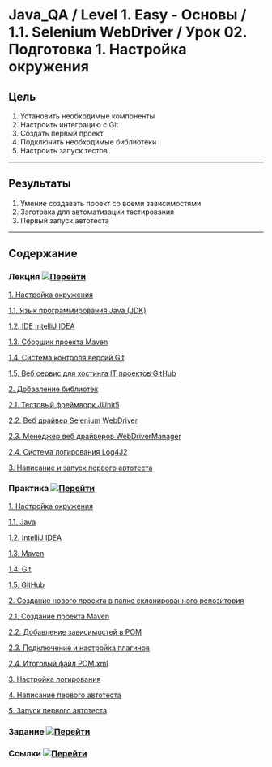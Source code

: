 # Java_QA / Level 1. Easy - Основы / 1.1. Selenium WebDriver / Урок 02. Подготовка 1. Настройка окружения

## Цель

1. Установить необходимые компоненты
2. Настроить интеграцию с Git
3. Создать первый проект
4. Подключить необходимые библиотеки
5. Настроить запуск тестов

***

## Результаты 

1. Умение создавать проект со всеми зависимостями
2. Заготовка для автоматизации тестирования
3. Первый запуск автотеста

***

## Содержание

### Лекция [![Перейти](https://img.shields.io/badge/-%D0%9F%D0%B5%D1%80%D0%B5%D0%B9%D1%82%D0%B8-blue)](1.%20Лекция.md)
           
[1. Настройка окружения](1.%20Лекция.md#1.-Настройка-окружения)

[1.1. Язык программирования Java (JDK)](1.%20Лекция.md#1.1.-Язык-программирования-Java-(JDK))

[1.2. IDE IntelliJ IDEA](1.%20Лекция.md#1.2.-IDE-IntelliJ-IDEA)
   
[1.3. Сборщик проекта Maven](1.%20Лекция.md#1.3.-Сборщик-проекта-Maven)
   
[1.4. Система контроля версий Git](1.%20Лекция.md#1.4.-Система-контроля-версий-Git)

[1.5. Веб сервис для хостинга IT проектов GitHub](1.%20Лекция.md#1.5.-Веб-сервис-для-хостинга-IT-проектов-GitHub)

[2. Добавление библиотек](1.%20Лекция.md#2.-Добавление-библиотек)

[2.1. Тестовый фреймворк JUnit5](1.%20Лекция.md#2.1.-Тестовый-фреймворк-JUnit5)

[2.2. Веб драйвер Selenium WebDriver](1.%20Лекция.md#2.2.-Веб-драйвер-Selenium-WebDriver)

[2.3. Менеджер веб драйверов WebDriverManager](1.%20Лекция.md#2.3.-Менеджер-веб-драйверов-WebDriverManager)

[2.4. Система логирования Log4J2](1.%20Лекция.md#2.4.-Система-логирования-Log4J2)

[3. Написание и запуск первого автотеста](1.%20Лекция.md#3.-Написание-и-запуск-первого-автотеста)

### Практика [![Перейти](https://img.shields.io/badge/-%D0%9F%D0%B5%D1%80%D0%B5%D0%B9%D1%82%D0%B8-blue)](2.%20Практика.md)

[1. Настройка окружения](2.%20Практика.md#1.-Настройка-окружения)

[1.1. Java](2.%20Практика.md#1.1.-Java)

[1.2. IntelliJ IDEA](2.%20Практика.md#1.2.-IntelliJ-IDEA)

[1.3. Maven](2.%20Практика.md#1.3.-Maven)

[1.4. Git](2.%20Практика.md#1.4.-Git)

[1.5. GitHub](2.%20Практика.md#1.5.-GitHub)

[2. Создание нового проекта в папке склонированного репозитория](2.%20Практика.md#2.-Создание-нового-проекта-в-папке-склонированного-репозитория)

[2.1. Создание проекта Maven](2.%20Практика.md#2.1.-Создание-проекта-Maven)

[2.2. Добавление зависимостей в POM](2.%20Практика.md#2.2.-Добавление-зависимостей-в-POM)

[2.3. Подключение и настройка плагинов](2.%20Практика.md#2.3.-Подключение-и-настройка-плагинов)

[2.4. Итоговый файл POM.xml](2.%20Практика.md#2.4.-Итоговый-файл-POM.xml)

[3. Настройка логирования](2.%20Практика.md#3.-Настройка-логирования)

[4. Написание первого автотеста](2.%20Практика.md#4.-Написание-первого-автотеста)

[5. Запуск первого автотеста](2.%20Практика.md#5.-Запуск-первого-автотеста)

### Задание [![Перейти](https://img.shields.io/badge/-%D0%9F%D0%B5%D1%80%D0%B5%D0%B9%D1%82%D0%B8-blue)](3.%20Задание.md)

### Ссылки [![Перейти](https://img.shields.io/badge/-%D0%9F%D0%B5%D1%80%D0%B5%D0%B9%D1%82%D0%B8-blue)](4.%20Ссылки.md)